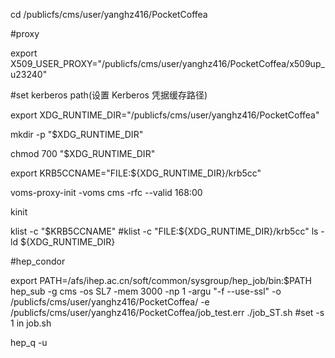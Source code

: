 cd /publicfs/cms/user/yanghz416/PocketCoffea

#proxy

export X509_USER_PROXY="/publicfs/cms/user/yanghz416/PocketCoffea/x509up_u23240"

#set kerberos path(设置 Kerberos 凭据缓存路径)

export XDG_RUNTIME_DIR="/publicfs/cms/user/yanghz416/PocketCoffea"

mkdir -p "$XDG_RUNTIME_DIR"

chmod 700 "$XDG_RUNTIME_DIR"

export KRB5CCNAME="FILE:${XDG_RUNTIME_DIR}/krb5cc"

voms-proxy-init -voms cms -rfc --valid 168:00

kinit

klist -c "$KRB5CCNAME"  #klist -c "FILE:${XDG_RUNTIME_DIR}/krb5cc"
ls -ld  ${XDG_RUNTIME_DIR}

#hep_condor

export PATH=/afs/ihep.ac.cn/soft/common/sysgroup/hep_job/bin:$PATH
hep_sub -g cms   -os SL7 -mem 3000 -np 1  -argu "-f --use-ssl"  -o /publicfs/cms/user/yanghz416/PocketCoffea/  -e /publicfs/cms/user/yanghz416/PocketCoffea/job_test.err  ./job_ST.sh  #set -s 1  in job.sh

hep_q -u
